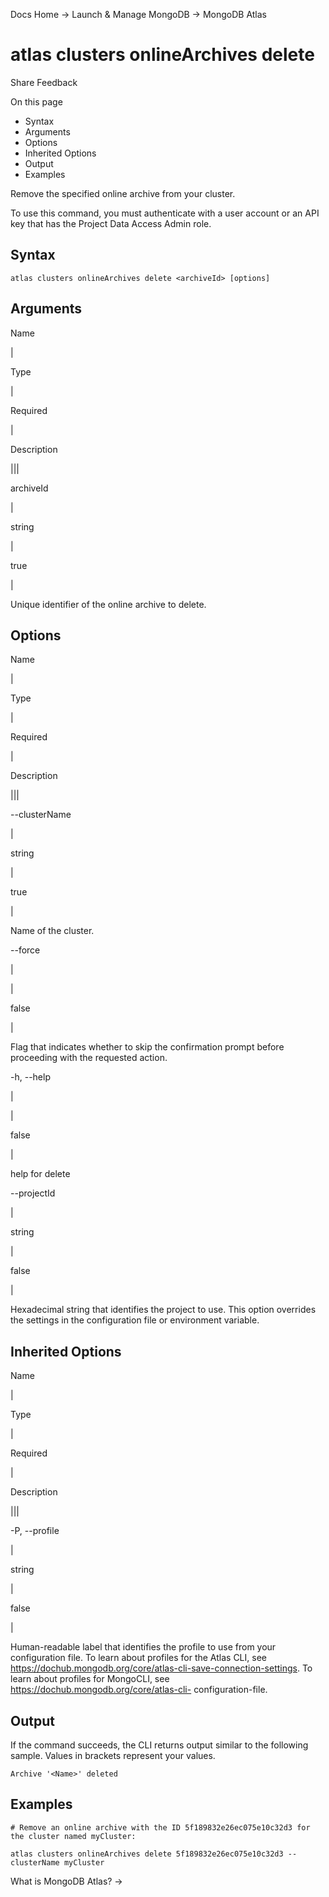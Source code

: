 Docs Home → Launch & Manage MongoDB → MongoDB Atlas

# atlas clusters onlineArchives delete

Share Feedback

On this page

  * Syntax
  * Arguments
  * Options
  * Inherited Options
  * Output
  * Examples

Remove the specified online archive from your cluster.

To use this command, you must authenticate with a user account or an API key
that has the Project Data Access Admin role.

## Syntax

    
    
    atlas clusters onlineArchives delete <archiveId> [options]  
      
  
## Arguments

Name

|

Type

|

Required

|

Description  
  
|||  
  
archiveId

|

string

|

true

|

Unique identifier of the online archive to delete.  
  
## Options

Name

|

Type

|

Required

|

Description  
  
|||  
  
\--clusterName

|

string

|

true

|

Name of the cluster.  
  
\--force

|

|

false

|

Flag that indicates whether to skip the confirmation prompt before proceeding
with the requested action.  
  
-h, --help

|

|

false

|

help for delete  
  
\--projectId

|

string

|

false

|

Hexadecimal string that identifies the project to use. This option overrides
the settings in the configuration file or environment variable.  
  
## Inherited Options

Name

|

Type

|

Required

|

Description  
  
|||  
  
-P, --profile

|

string

|

false

|

Human-readable label that identifies the profile to use from your
configuration file. To learn about profiles for the Atlas CLI, see
https://dochub.mongodb.org/core/atlas-cli-save-connection-settings. To learn
about profiles for MongoCLI, see https://dochub.mongodb.org/core/atlas-cli-
configuration-file.  
  
## Output

If the command succeeds, the CLI returns output similar to the following
sample. Values in brackets represent your values.

    
    
    Archive '<Name>' deleted  
      
  
## Examples

    
    
    # Remove an online archive with the ID 5f189832e26ec075e10c32d3 for the cluster named myCluster:  
      
    atlas clusters onlineArchives delete 5f189832e26ec075e10c32d3 --clusterName myCluster  
  
What is MongoDB Atlas? →


